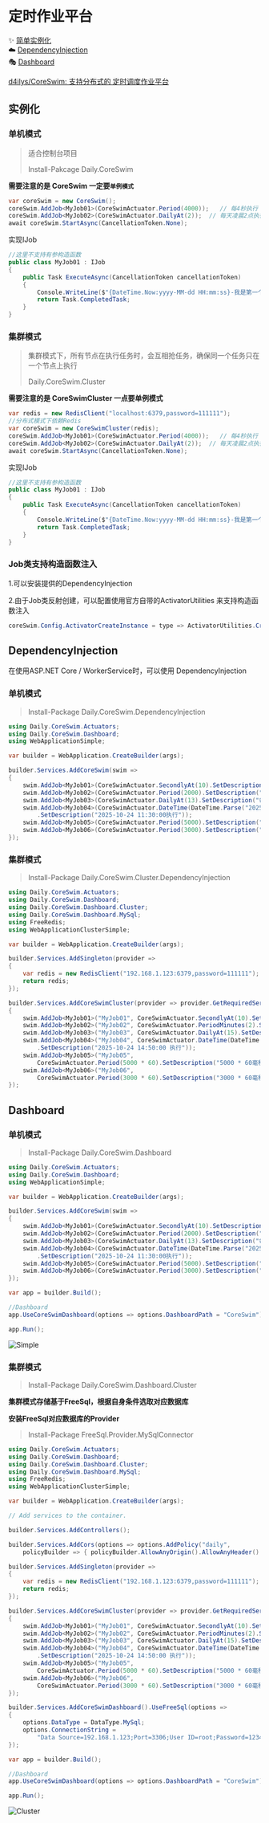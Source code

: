# 定时作业平台



✨ [简单实例化](#实例化) <br />
☁️ [DependencyInjection](#DependencyInjection) <br />🎭 [Dashboard](#Dashboard) <br />

[d4ilys/CoreSwim: 支持分布式的 定时调度作业平台](https://github.com/d4ilys/CoreSwim)

## 实例化

### 单机模式

> 适合控制台项目
>
> Install-Pakcage Daily.CoreSwim

**需要注意的是 CoreSwim 一定要`单例模式`**

~~~C#
var coreSwim = new CoreSwim();
coreSwim.AddJob<MyJob01>(CoreSwimActuator.Period(4000));   // 每4秒执行
coreSwim.AddJob<MyJob02>(CoreSwimActuator.DailyAt(2));  // 每天凌晨2点执行
await coreSwim.StartAsync(CancellationToken.None); 
~~~

实现IJob

~~~c#
//这里不支持有参构造函数
public class MyJob01 : IJob
{
    public Task ExecuteAsync(CancellationToken cancellationToken)
    {
        Console.WriteLine($"{DateTime.Now:yyyy-MM-dd HH:mm:ss}-我是第一个任务我执行了..");
        return Task.CompletedTask;
    }
}
~~~

### 集群模式

> 集群模式下，所有节点在执行任务时，会互相抢任务，确保同一个任务只在一个节点上执行
>
> Daily.CoreSwim.Cluster

**需要注意的是 CoreSwimCluster 一点要单例模式**

~~~C#
var redis = new RedisClient("localhost:6379,password=111111");
//分布式模式下依赖Redis
var coreSwim = new CoreSwimCluster(redis);
coreSwim.AddJob<MyJob01>(CoreSwimActuator.Period(4000));   // 每4秒执行
coreSwim.AddJob<MyJob02>(CoreSwimActuator.DailyAt(2));  // 每天凌晨2点执行
await coreSwim.StartAsync(CancellationToken.None); 
~~~

实现IJob

~~~c#
//这里不支持有参构造函数
public class MyJob01 : IJob
{
    public Task ExecuteAsync(CancellationToken cancellationToken)
    {
        Console.WriteLine($"{DateTime.Now:yyyy-MM-dd HH:mm:ss}-我是第一个任务我执行了..");
        return Task.CompletedTask;
    }
}
~~~

### Job类支持构造函数注入

1.可以安装提供的DependencyInjection

2.由于Job类反射创建，可以配置使用官方自带的ActivatorUtilities 来支持构造函数注入

~~~C#
coreSwim.Config.ActivatorCreateInstance = type => ActivatorUtilities.CreateInstance(provider, type);
~~~

## DependencyInjection

在使用ASP.NET Core / WorkerService时，可以使用 DependencyInjection

### 单机模式

> Install-Package Daily.CoreSwim.DependencyInjection

~~~C#
using Daily.CoreSwim.Actuators;
using Daily.CoreSwim.Dashboard;
using WebApplicationSimple;

var builder = WebApplication.CreateBuilder(args);

builder.Services.AddCoreSwim(swim =>
{
    swim.AddJob<MyJob01>(CoreSwimActuator.SecondlyAt(10).SetDescription("每分钟的第10秒执行"));
    swim.AddJob<MyJob02>(CoreSwimActuator.Period(2000).SetDescription("每20秒执行一次"));
    swim.AddJob<MyJob03>(CoreSwimActuator.DailyAt(13).SetDescription("每天的13点执行"));
    swim.AddJob<MyJob04>(CoreSwimActuator.DateTime(DateTime.Parse("2025-10-23 11:30:00"))
        .SetDescription("2025-10-24 11:30:00执行"));
    swim.AddJob<MyJob05>(CoreSwimActuator.Period(5000).SetDescription("5000毫秒执行一次"));
    swim.AddJob<MyJob06>(CoreSwimActuator.Period(3000).SetDescription("3000毫秒执行一次"));
});
~~~

### 集群模式

> Install-Package Daily.CoreSwim.Cluster.DependencyInjection

~~~C#
using Daily.CoreSwim.Actuators;
using Daily.CoreSwim.Dashboard;
using Daily.CoreSwim.Dashboard.Cluster;
using Daily.CoreSwim.Dashboard.MySql;
using FreeRedis;
using WebApplicationClusterSimple;

var builder = WebApplication.CreateBuilder(args);

builder.Services.AddSingleton(provider =>
{
    var redis = new RedisClient("192.168.1.123:6379,password=111111");
    return redis;
});

builder.Services.AddCoreSwimCluster(provider => provider.GetRequiredService<RedisClient>(), swim =>
{
    swim.AddJob<MyJob01>("MyJob01", CoreSwimActuator.SecondlyAt(10).SetDescription("每分钟的第10秒执行"));
    swim.AddJob<MyJob02>("MyJob02", CoreSwimActuator.PeriodMinutes(2).SetDescription("每2分钟执行一次"));
    swim.AddJob<MyJob03>("MyJob03", CoreSwimActuator.DailyAt(15).SetDescription("每天的15点执行"));
    swim.AddJob<MyJob04>("MyJob04", CoreSwimActuator.DateTime(DateTime.Parse("2025-10-24 14:59:00"))
        .SetDescription("2025-10-24 14:50:00 执行"));
    swim.AddJob<MyJob05>("MyJob05",
        CoreSwimActuator.Period(5000 * 60).SetDescription("5000 * 60毫秒执行一次"));
    swim.AddJob<MyJob06>("MyJob06",
        CoreSwimActuator.Period(3000 * 60).SetDescription("3000 * 60毫秒执行一次"));
});
~~~

## Dashboard

### 单机模式

> Install-Package Daily.CoreSwim.Dashboard

~~~C#
using Daily.CoreSwim.Actuators;
using Daily.CoreSwim.Dashboard;
using WebApplicationSimple;

var builder = WebApplication.CreateBuilder(args);

builder.Services.AddCoreSwim(swim =>
{
    swim.AddJob<MyJob01>(CoreSwimActuator.SecondlyAt(10).SetDescription("每分钟的第10秒执行"));
    swim.AddJob<MyJob02>(CoreSwimActuator.Period(2000).SetDescription("每20秒执行一次"));
    swim.AddJob<MyJob03>(CoreSwimActuator.DailyAt(13).SetDescription("每天的13点执行"));
    swim.AddJob<MyJob04>(CoreSwimActuator.DateTime(DateTime.Parse("2025-10-23 11:30:00"))
        .SetDescription("2025-10-24 11:30:00执行"));
    swim.AddJob<MyJob05>(CoreSwimActuator.Period(5000).SetDescription("5000毫秒执行一次"));
    swim.AddJob<MyJob06>(CoreSwimActuator.Period(3000).SetDescription("3000毫秒执行一次"));
});

var app = builder.Build();

//Dashboard
app.UseCoreSwimDashboard(options => options.DashboardPath = "CoreSwim");

app.Run();
~~~

![Simple](./images/Simple.png)

### 集群模式

> Install-Package Daily.CoreSwim.Dashboard.Cluster

**集群模式存储基于FreeSql，根据自身条件选取对应数据库**

**安装FreeSql对应数据库的Provider**

> Install-Package FreeSql.Provider.MySqlConnector

~~~c#
using Daily.CoreSwim.Actuators;
using Daily.CoreSwim.Dashboard;
using Daily.CoreSwim.Dashboard.Cluster;
using Daily.CoreSwim.Dashboard.MySql;
using FreeRedis;
using WebApplicationClusterSimple;

var builder = WebApplication.CreateBuilder(args);

// Add services to the container.

builder.Services.AddControllers();

builder.Services.AddCors(options => options.AddPolicy("daily",
    policyBuilder => { policyBuilder.AllowAnyOrigin().AllowAnyHeader().AllowAnyMethod(); }));

builder.Services.AddSingleton(provider =>
{
    var redis = new RedisClient("192.168.1.123:6379,password=111111");
    return redis;
});

builder.Services.AddCoreSwimCluster(provider => provider.GetRequiredService<RedisClient>(), swim =>
{
    swim.AddJob<MyJob01>("MyJob01", CoreSwimActuator.SecondlyAt(10).SetDescription("每分钟的第10秒执行"));
    swim.AddJob<MyJob02>("MyJob02", CoreSwimActuator.PeriodMinutes(2).SetDescription("每2分钟执行一次"));
    swim.AddJob<MyJob03>("MyJob03", CoreSwimActuator.DailyAt(15).SetDescription("每天的15点执行"));
    swim.AddJob<MyJob04>("MyJob04", CoreSwimActuator.DateTime(DateTime.Parse("2025-10-24 14:59:00"))
        .SetDescription("2025-10-24 14:50:00 执行"));
    swim.AddJob<MyJob05>("MyJob05",
        CoreSwimActuator.Period(5000 * 60).SetDescription("5000 * 60毫秒执行一次"));
    swim.AddJob<MyJob06>("MyJob06",
        CoreSwimActuator.Period(3000 * 60).SetDescription("3000 * 60毫秒执行一次"));
});

builder.Services.AddCoreSwimDashboard().UseFreeSql(options =>
{
    options.DataType = DataType.MySql;
    options.ConnectionString =
        "Data Source=192.168.1.123;Port=3306;User ID=root;Password=123456; Initial Catalog=core_swim_test;Charset=utf8; SslMode=none;";
});

var app = builder.Build();

//Dashboard
app.UseCoreSwimDashboard(options => options.DashboardPath = "CoreSwim");

app.Run();
~~~

![Cluster](./images/Cluster.png)